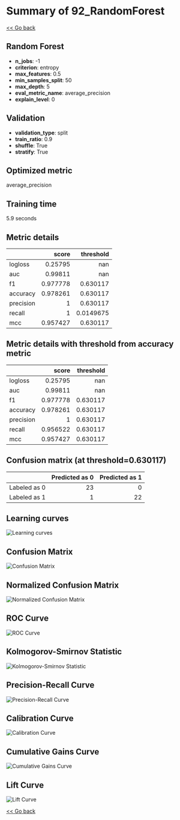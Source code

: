 # Summary of 92_RandomForest

[<< Go back](../README.md)


## Random Forest
- **n_jobs**: -1
- **criterion**: entropy
- **max_features**: 0.5
- **min_samples_split**: 50
- **max_depth**: 5
- **eval_metric_name**: average_precision
- **explain_level**: 0

## Validation
 - **validation_type**: split
 - **train_ratio**: 0.9
 - **shuffle**: True
 - **stratify**: True

## Optimized metric
average_precision

## Training time

5.9 seconds

## Metric details
|           |    score |   threshold |
|:----------|---------:|------------:|
| logloss   | 0.25795  | nan         |
| auc       | 0.99811  | nan         |
| f1        | 0.977778 |   0.630117  |
| accuracy  | 0.978261 |   0.630117  |
| precision | 1        |   0.630117  |
| recall    | 1        |   0.0149675 |
| mcc       | 0.957427 |   0.630117  |


## Metric details with threshold from accuracy metric
|           |    score |   threshold |
|:----------|---------:|------------:|
| logloss   | 0.25795  |  nan        |
| auc       | 0.99811  |  nan        |
| f1        | 0.977778 |    0.630117 |
| accuracy  | 0.978261 |    0.630117 |
| precision | 1        |    0.630117 |
| recall    | 0.956522 |    0.630117 |
| mcc       | 0.957427 |    0.630117 |


## Confusion matrix (at threshold=0.630117)
|              |   Predicted as 0 |   Predicted as 1 |
|:-------------|-----------------:|-----------------:|
| Labeled as 0 |               23 |                0 |
| Labeled as 1 |                1 |               22 |

## Learning curves
![Learning curves](learning_curves.png)
## Confusion Matrix

![Confusion Matrix](confusion_matrix.png)


## Normalized Confusion Matrix

![Normalized Confusion Matrix](confusion_matrix_normalized.png)


## ROC Curve

![ROC Curve](roc_curve.png)


## Kolmogorov-Smirnov Statistic

![Kolmogorov-Smirnov Statistic](ks_statistic.png)


## Precision-Recall Curve

![Precision-Recall Curve](precision_recall_curve.png)


## Calibration Curve

![Calibration Curve](calibration_curve_curve.png)


## Cumulative Gains Curve

![Cumulative Gains Curve](cumulative_gains_curve.png)


## Lift Curve

![Lift Curve](lift_curve.png)



[<< Go back](../README.md)
